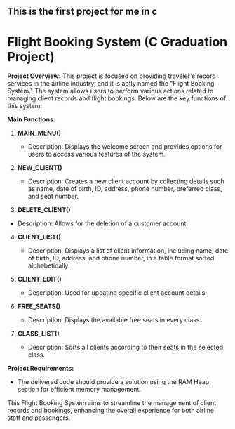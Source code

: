 ## This is the first project for me in c
# Flight Booking System (C Graduation Project)

**Project Overview:**
This project is focused on providing traveler's record services in the airline industry, and it is aptly named the "Flight Booking System." The system allows users to perform various actions related to managing client records and flight bookings. Below are the key functions of this system:

**Main Functions:**
1. **MAIN_MENU()**
   - Description: Displays the welcome screen and provides options for users to access various features of the system.

2. **NEW_CLIENT()**
   - Description: Creates a new client account by collecting details such as name, date of birth, ID, address, phone number, preferred class, and seat number.

 3. **DELETE_CLIENT()**
   - Description: Allows for the deletion of a customer account.

4. **CLIENT_LIST()**
   - Description: Displays a list of client information, including name, date of birth, ID, address, and phone number, in a table format sorted alphabetically.

5. **CLIENT_EDIT()**
   - Description: Used for updating specific client account details.

6. **FREE_SEATS()**
   - Description: Displays the available free seats in every class.

7. **CLASS_LIST()**
   - Description: Sorts all clients according to their seats in the selected class.

**Project Requirements:**
- The delivered code should provide a solution using the RAM Heap section for efficient memory management.


This Flight Booking System aims to streamline the management of client records and bookings, enhancing the overall experience for both airline staff and passengers.

